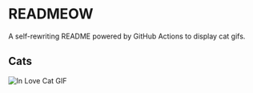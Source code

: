 # READMEOW

A self-rewriting README powered by GitHub Actions to display cat gifs.

## Cats

![In Love Cat GIF](https://media4.giphy.com/media/MDJ9IbxxvDUQM/200.gif?cid=9acd02damkpp55npalktcdiwoqbxy0yf1td9p9c8owjfcnzv&ep=v1_gifs_search&rid=200.gif&ct=g)
